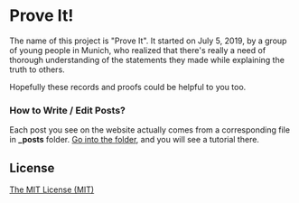 # Prove It!

The name of this project is "Prove It".
It started on July 5, 2019, by a group of young people in Munich,
who realized that there's really a need of thorough understanding of the statements they made while explaining the truth to others.

Hopefully these records and proofs could be helpful to you too.

### How to Write / Edit Posts?

Each post you see on the website actually comes from a corresponding file in **_posts** folder.
[Go into the folder](_posts), and you will see a tutorial there.

## License
[The MIT License (MIT)](https://github.com/rohanchandra/type-theme/blob/master/LICENSE)
